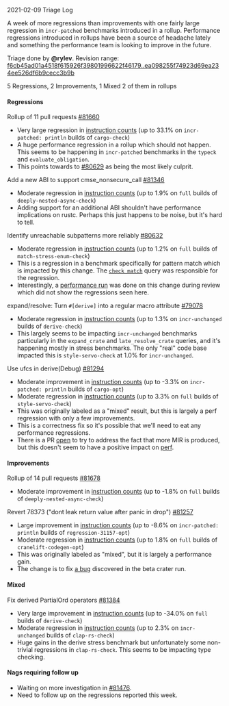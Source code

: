 
2021-02-09 Triage Log

A week of more regressions than improvements with one fairly large regression in `incr-patched` benchmarks introduced in a rollup. Performance regressions introduced in rollups have been a source of headache lately and something the performance team is looking to improve in the future. 

Triage done by **@rylev**.
Revision range: [f6cb45ad01a4518f615926f39801996622f46179..ea098255f74923d69ea234ee526df6b9cecc3b9b](https://perf.rust-lang.org/?start=f6cb45ad01a4518f615926f39801996622f46179&end=ea098255f74923d69ea234ee526df6b9cecc3b9b&absolute=false&stat=instructions%3Au)

5 Regressions, 2 Improvements, 1 Mixed
2 of them in rollups

#### Regressions

Rollup of 11 pull requests [#81660](https://github.com/rust-lang/rust/issues/81660)
- Very large regression in [instruction counts](https://perf.rust-lang.org/compare.html?start=f6cb45ad01a4518f615926f39801996622f46179&end=a3ed564c130ec3f19e933a9ea31faca5a717ce91&stat=instructions:u) (up to 33.1% on `incr-patched: println` builds of `cargo-check`)
- A huge performance regression in a rollup which should not happen. This seems to be happening in `incr-patched` benchmarks in the `typeck` and `evaluate_obligation`.
- This points towards to [#80629](https://github.com/rust-lang/rust/pull/80629) as being the most likely culprit.

Add a new ABI to support cmse_nonsecure_call [#81346](https://github.com/rust-lang/rust/issues/81346)
- Moderate regression in [instruction counts](https://perf.rust-lang.org/compare.html?start=e6a0f3cdf3801394a53ffa42683385d94b02c772&end=b593389edbaa9ea0c90f0ed419283842f534e50a&stat=instructions:u) (up to 1.9% on `full` builds of `deeply-nested-async-check`)
- Adding support for an additional ABI shouldn't have performance implications on rustc. Perhaps this just happens to be noise, but it's hard to tell.

Identify unreachable subpatterns more reliably [#80632](https://github.com/rust-lang/rust/issues/80632)
- Moderate regression in [instruction counts](https://perf.rust-lang.org/compare.html?start=5a5f3a980c0d2afd55f2162300339471378e341f&end=36ecbc94eb6be90bc38b2d0fdd4bfac3f34d9923&stat=instructions:u) (up to 1.2% on `full` builds of `match-stress-enum-check`)
- This is a regression in a benchmark specifically for pattern match which is impacted by this change. The [`check match`](https://perf.rust-lang.org/detailed-query.html?commit=36ecbc94eb6be90bc38b2d0fdd4bfac3f34d9923&base_commit=5a5f3a980c0d2afd55f2162300339471378e341f&benchmark=match-stress-enum-check&run_name=full) query was responsible for the regression.
- Interestingly, a [performance run](https://perf.rust-lang.org/compare.html?start=fde692739576089729885b7f79aa2232cb9778c5&end=6e126cb311d93b2142d8eae09719d614926e04b7) was done on this change during review which did not show the regressions seen here.

expand/resolve: Turn `#[derive]` into a regular macro attribute [#79078](https://github.com/rust-lang/rust/issues/79078)
- Moderate regression in [instruction counts](https://perf.rust-lang.org/compare.html?start=36ecbc94eb6be90bc38b2d0fdd4bfac3f34d9923&end=9778068cbc1e06cc3685422323ff38a2f397de26&stat=instructions:u) (up to 1.3% on `incr-unchanged` builds of `derive-check`)
- This largely seems to be impacting `incr-unchanged` benchmarks particularly in the `expand_crate` and `late_resolve_crate` queries, and it's happening mostly in stress benchmarks. The only "real" code base impacted this is `style-servo-check` at 1.0% for `incr-unchanged`.

Use ufcs in derive(Debug) [#81294](https://github.com/rust-lang/rust/issues/81294)
- Moderate improvement in [instruction counts](https://perf.rust-lang.org/compare.html?start=6ad11e2e25919b75ebbc36d7910f2a1126a7e873&end=186f7ae5b04d31d8ccd1746ac63cdf1ab4bc2354&stat=instructions:u) (up to -3.3% on `incr-patched: println` builds of `cargo-opt`)
- Moderate regression in [instruction counts](https://perf.rust-lang.org/compare.html?start=6ad11e2e25919b75ebbc36d7910f2a1126a7e873&end=186f7ae5b04d31d8ccd1746ac63cdf1ab4bc2354&stat=instructions:u) (up to 3.3% on `full` builds of `style-servo-check`)
- This was originally labeled as a "mixed" result, but this is largely a perf regression with only a few improvements. 
- This is a correctness fix so it's possible that we'll need to eat any performance regressions.
- There is a PR [open](https://github.com/rust-lang/rust/pull/81760) to try to address the fact that more MIR is produced, but this doesn't seem to have a positive impact on [perf](https://perf.rust-lang.org/compare.html?start=822ebfd2c43fbe466da8ae34ffe3ce6cba2e8336&end=d589fc7d554c7ecdab26eb7ae07fd6dc7e8280f7).

#### Improvements

Rollup of 14 pull requests [#81678](https://github.com/rust-lang/rust/issues/81678)
- Moderate improvement in [instruction counts](https://perf.rust-lang.org/compare.html?start=368275062fb655c1f36e0398f88b15379a1f3c93&end=d95d4f0189e02ac2cd9056a0b39b0d5ab94fe69e&stat=instructions:u) (up to -1.8% on `full` builds of `deeply-nested-async-check`)

Revert 78373 ("dont leak return value after panic in drop") [#81257](https://github.com/rust-lang/rust/issues/81257)
- Large improvement in [instruction counts](https://perf.rust-lang.org/compare.html?start=f9435f4c92651d67d5dbaba13c5606c4c4fc1327&end=5605b5d693ac0aba5b506923e3e99ec927969d04&stat=instructions:u) (up to -8.6% on `incr-patched: println` builds of `regression-31157-opt`)
- Moderate regression in [instruction counts](https://perf.rust-lang.org/compare.html?start=f9435f4c92651d67d5dbaba13c5606c4c4fc1327&end=5605b5d693ac0aba5b506923e3e99ec927969d04&stat=instructions:u) (up to 1.8% on `full` builds of `cranelift-codegen-opt`)
- This was originally labeled as "mixed", but it is largely a performance gain.
- The change is to fix [a bug](https://github.com/rust-lang/rust/issues/80949) discovered in the beta crater run.

#### Mixed

Fix derived PartialOrd operators  [#81384](https://github.com/rust-lang/rust/issues/81384)
- Very large improvement in [instruction counts](https://perf.rust-lang.org/compare.html?start=f4008fe94935d05ffb3a48fc5b7149070bb45550&end=c648bd55580a918d6f26f39bc167913a9da5ae3d&stat=instructions:u) (up to -34.0% on `full` builds of `derive-check`)
- Moderate regression in [instruction counts](https://perf.rust-lang.org/compare.html?start=f4008fe94935d05ffb3a48fc5b7149070bb45550&end=c648bd55580a918d6f26f39bc167913a9da5ae3d&stat=instructions:u) (up to 2.3% on `incr-unchanged` builds of `clap-rs-check`)
- Huge gains in the derive stress benchmark but unfortunately some non-trivial regressions in `clap-rs-check`. This seems to be impacting type checking.

#### Nags requiring follow up

- Waiting on more investigation in [#81476](https://github.com/rust-lang/rust/issues/81476).
- Need to follow up on the regressions reported this week.
